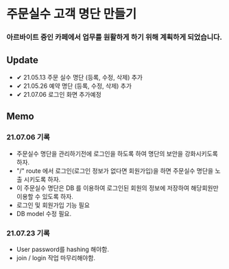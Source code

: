 # 주문실수 고객 명단 만들기

### 아르바이트 중인 카페에서 업무를 원활하게 하기 위해 계획하게 되었습니다.

## Update

- ✔ 21.05.13 주문 실수 명단 (등록, 수정, 삭제) 추가
- ✔ 21.05.26 예약 명단 (등록, 수정, 삭제) 추가
- ✔ 21.07.06 로그인 화면 추가예정

## Memo

### 21.07.06 기록

- 주문실수 명단을 관리하기전에 로그인을 하도록 하여 명단의 보안을 강화시키도록 하자.
- "/" route 에서 로그인(로그인 정보가 없다면 회원가입)을 하면 주문실수 명단을 노출 시키도록 하자.
- 이 주문실수 명단은 DB 를 이용하여 로그인된 회원의 정보에 저장하여 해당회원만 이용할 수 있도록 하자.
- 로그인 및 회원가입 기능 필요
- DB model 수정 필요.

### 21.07.23 기록

- User password를 hashing 해야함.
- join / login 작업 마무리해야함.
